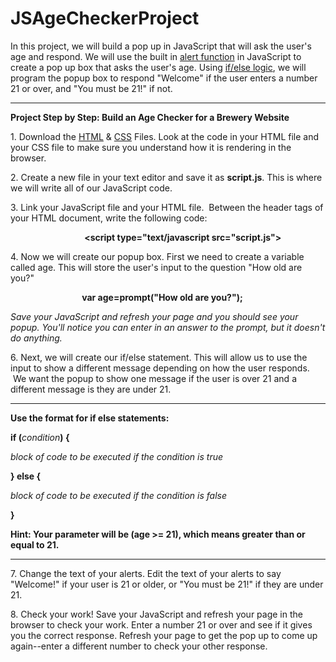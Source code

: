 # JSAgeCheckerProject
In this project, we will build a pop up in JavaScript that will ask the user's age and respond. We will use the built in <a href="https://www.w3schools.com/js/js_popup.asp">alert function</a> in JavaScript to create a pop up box that asks the user's age. Using <a href="https://www.w3schools.com/js/js_if_else.asp">if/else logic</a>, we will program the popup box to respond "Welcome" if the user enters a number 21 or over, and "You must be 21!" if not.
<hr>
<b>Project Step by Step: Build an Age Checker for a Brewery Website</b>
<p>
1. Download the <a href="https://github.com/LibraryCodeLab/JSAgeCheckerProject/blob/master/index.html">HTML</a> & <a href="https://github.com/LibraryCodeLab/JSAgeCheckerProject/blob/master/style.css">CSS</a> Files. Look at the code in your HTML file and your CSS file to make sure you understand how it is rendering in the browser. 

2. Create a new file in your text editor and save it as <b>script.js</b>. This is where we will write all of our JavaScript code.

3. Link your JavaScript file and your HTML file.  Between the header tags of your HTML document, write the following code:

                              <b><script type="text/javascript src="script.js"></script></b>

4. Now we will create our popup box. First we need to create a variable called age. This will store the user's input to the question "How old are you?"

                             <b>var age=prompt("How old are you?");</b>

<i>Save your JavaScript and refresh your page and you should see your popup. You'll notice you can enter in an answer to the prompt, but it doesn't do anything.</i>

6. Next, we will create our if/else statement. This will allow us to use the input to show a different message depending on how the user responds.  We want the popup to show one message if the user is over 21 and a different message is they are under 21. 
<hr>
<p><b>Use the format for if else statements:</b></p>


<b>
    <p>if (</b><i>condition</i><b>) {</b></p>
    <p><i>block of code to be executed if the condition is true</i></p>
   <b> <p>} else { </p></b>
    <p><i>block of code to be executed if the condition is false</i></p>
   <b> <p>}</p></b>
</b>
<b>Hint: Your parameter will be (age >= 21), which means greater than or equal to 21.</b>
<hr>

7. Change the text of your alerts. Edit the text of your alerts to say "Welcome!" if your user is 21 or older, or "You must be 21!" if they are under 21.

8. Check your work! Save your JavaScript and refresh your page in the browser to check your work. Enter a number 21 or over and see if it gives you the correct response. Refresh your page to get the pop up to come up again--enter a different number to check your other response. 
</p>
